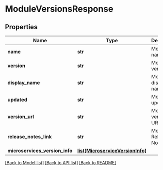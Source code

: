 # ModuleVersionsResponse

## Properties
Name | Type | Description | Notes
------------ | ------------- | ------------- | -------------
**name** | **str** | Module name | [optional] 
**version** | **str** | Module version | [optional] 
**display_name** | **str** | Module display name | [optional] 
**updated** | **str** | Module updated at | [optional] 
**version_url** | **str** | Module version URL | [optional] 
**release_notes_link** | **str** | Module Release Notes link | [optional] 
**microservices_version_info** | [**list[MicroserviceVersionInfo]**](MicroserviceVersionInfo.md) |  | [optional] 

[[Back to Model list]](../README.md#documentation-for-models) [[Back to API list]](../README.md#documentation-for-api-endpoints) [[Back to README]](../README.md)

